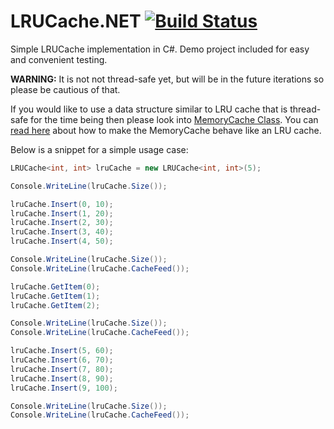 # LRUCache.NET [![Build Status][2]][1]

  [1]: https://ci.appveyor.com/project/AvetisG/lrucache-net
  [2]: https://ci.appveyor.com/api/projects/status/x8kr2fcyk8cv30av?svg=true

Simple LRUCache implementation in C#. Demo project included for easy and convenient testing.

**WARNING:** It is not not thread-safe yet, but will be in the future iterations so please be cautious of that.

If you would like to use a data structure similar to LRU cache that is thread-safe for the time being then please look into [MemoryCache Class](https://msdn.microsoft.com/en-us/library/system.runtime.caching.memorycache%28v=vs.110%29.aspx). You can [read here](http://stackoverflow.com/questions/9653696/default-memory-cache-with-lru-policy) about how to make the MemoryCache behave like an LRU cache.

Below is a snippet for a simple usage case:

```C#
LRUCache<int, int> lruCache = new LRUCache<int, int>(5);

Console.WriteLine(lruCache.Size());

lruCache.Insert(0, 10);
lruCache.Insert(1, 20);
lruCache.Insert(2, 30);
lruCache.Insert(3, 40);
lruCache.Insert(4, 50);

Console.WriteLine(lruCache.Size());
Console.WriteLine(lruCache.CacheFeed());

lruCache.GetItem(0);
lruCache.GetItem(1);
lruCache.GetItem(2);

Console.WriteLine(lruCache.Size());
Console.WriteLine(lruCache.CacheFeed());

lruCache.Insert(5, 60);
lruCache.Insert(6, 70);
lruCache.Insert(7, 80);
lruCache.Insert(8, 90);
lruCache.Insert(9, 100);

Console.WriteLine(lruCache.Size());
Console.WriteLine(lruCache.CacheFeed());
